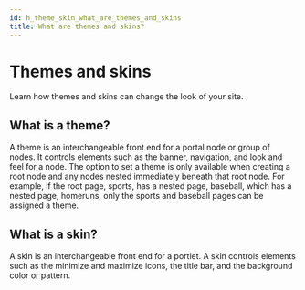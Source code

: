 ```yaml
---
id: h_theme_skin_what_are_themes_and_skins
title: What are themes and skins?
---
```

# Themes and skins
Learn how themes and skins can change the look of your site.

## What is a theme?

A theme is an interchangeable front end for a portal node or group of nodes. It controls elements such as the banner, navigation, and look and feel for a node. The option to set a theme is only available when creating a root node and any nodes nested immediately beneath that root node. For example, if the root page, sports, has a nested page, baseball, which has a nested page, homeruns, only the sports and baseball pages can be assigned a theme.

## What is a skin?

A skin is an interchangeable front end for a portlet. A skin controls elements such as the minimize and maximize icons, the title bar, and the background color or pattern.

